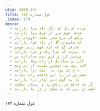 ```yaml
---
utid: 1000-174
title: غزل شماره ۱۷۴
_index: 174
mesra:
  - مژده ای دل که دگر باد صبا بازآمد
  - هدهد خوش خبر از طرف سبا بازآمد
  - برکش ای مرغ سحر نغمه داوودی باز
  - که سلیمان گل از باد هوا بازآمد
  - عارفی کو که کند فهم زبان سوسن
  - تا بپرسد که چرا رفت و چرا بازآمد
  - مردمی کرد و کَرَم بختِ خداداده من
  - کان بتِ سنگ دل از راه وفا بازآمد
  - لاله بوی می نوشین بشنید از دم صبح
  - داغ دل بود به امیّد دوا بازآمد
  - چشم من در ره این قافله راه بماند
  - تا به گوش دلم آواز دَرا بازآمد
  - گر چه حافظ در رنجش زد و پیمان بشکست
  - لطف او بین که به صلح از دَرِ ما بازآمد
---
```

غزل شماره ۱۷۴
